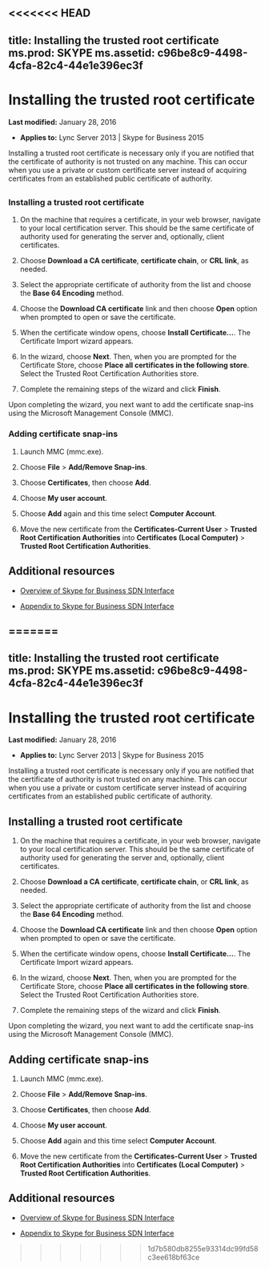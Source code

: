 <<<<<<< HEAD
---
title: Installing the trusted root certificate
ms.prod: SKYPE
ms.assetid: c96be8c9-4498-4cfa-82c4-44e1e396ec3f
---


# Installing the trusted root certificate

 **Last modified:** January 28, 2016
  
    
    

 * **Applies to:** Lync Server 2013 | Skype for Business 2015
 
Installing a trusted root certificate is necessary only if you are notified that the certificate of authority is not trusted on any machine. This can occur when you use a private or custom certificate server instead of acquiring certificates from an established public certificate of authority.
  
    
    


## 


### Installing a trusted root certificate


1. On the machine that requires a certificate, in your web browser, navigate to your local certification server. This should be the same certificate of authority used for generating the server and, optionally, client certificates.
    
  
2. Choose **Download a CA certificate**, **certificate chain**, or **CRL link**, as needed.
    
  
3. Select the appropriate certificate of authority from the list and choose the **Base 64 Encoding** method.
    
  
4. Choose the **Download CA certificate** link and then choose **Open** option when prompted to open or save the certificate.
    
  
5. When the certificate window opens, choose **Install Certificate…**. The Certificate Import wizard appears.
    
  
6. In the wizard, choose **Next**. Then, when you are prompted for the Certificate Store, choose **Place all certificates in the following store**. Select the Trusted Root Certification Authorities store.
    
  
7. Complete the remaining steps of the wizard and click **Finish**.
    
  
Upon completing the wizard, you next want to add the certificate snap-ins using the Microsoft Management Console (MMC).
  
    
    

### Adding certificate snap-ins


1. Launch MMC (mmc.exe).
    
  
2. Choose **File** > **Add/Remove Snap-ins**.
    
  
3. Choose **Certificates**, then choose **Add**.
    
  
4. Choose **My user account**.
    
  
5. Choose **Add** again and this time select **Computer Account**.
    
  
6. Move the new certificate from the **Certificates-Current User** > **Trusted Root Certification Authorities** into **Certificates (Local Computer)** > **Trusted Root Certification Authorities**.
    
  

## Additional resources
<a name="bk_addresources"> </a>


-  [Overview of Skype for Business SDN Interface](overview.md)
    
  
-  [Appendix to Skype for Business SDN Interface](appendix.md)
    
  

=======
---
title: Installing the trusted root certificate
ms.prod: SKYPE
ms.assetid: c96be8c9-4498-4cfa-82c4-44e1e396ec3f
---


# Installing the trusted root certificate

 **Last modified:** January 28, 2016
  
    
    

 * **Applies to:** Lync Server 2013 | Skype for Business 2015
 
Installing a trusted root certificate is necessary only if you are notified that the certificate of authority is not trusted on any machine. This can occur when you use a private or custom certificate server instead of acquiring certificates from an established public certificate of authority.
  
    

## Installing a trusted root certificate


1. On the machine that requires a certificate, in your web browser, navigate to your local certification server. This should be the same certificate of authority used for generating the server and, optionally, client certificates.
    
  
2. Choose **Download a CA certificate**, **certificate chain**, or **CRL link**, as needed.
    
  
3. Select the appropriate certificate of authority from the list and choose the **Base 64 Encoding** method.
    
  
4. Choose the **Download CA certificate** link and then choose **Open** option when prompted to open or save the certificate.
    
  
5. When the certificate window opens, choose **Install Certificate…**. The Certificate Import wizard appears.
    
  
6. In the wizard, choose **Next**. Then, when you are prompted for the Certificate Store, choose **Place all certificates in the following store**. Select the Trusted Root Certification Authorities store.
    
  
7. Complete the remaining steps of the wizard and click **Finish**.
    
  
Upon completing the wizard, you next want to add the certificate snap-ins using the Microsoft Management Console (MMC).
  
    
    

## Adding certificate snap-ins


1. Launch MMC (mmc.exe).
    
  
2. Choose **File** > **Add/Remove Snap-ins**.
    
  
3. Choose **Certificates**, then choose **Add**.
    
  
4. Choose **My user account**.
    
  
5. Choose **Add** again and this time select **Computer Account**.
    
  
6. Move the new certificate from the **Certificates-Current User** > **Trusted Root Certification Authorities** into **Certificates (Local Computer)** > **Trusted Root Certification Authorities**.
    
  

## Additional resources
<a name="bk_addresources"> </a>


-  [Overview of Skype for Business SDN Interface](overview.md)
    
  
-  [Appendix to Skype for Business SDN Interface](appendix.md)
    
  

>>>>>>> 1d7b580db8255e93314dc99fd58c3ee618bf63ce
